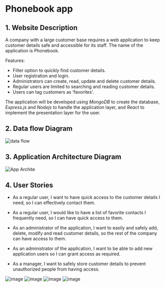 # Phonebook app

## 1. Website Description

A company with a large customer base requires a web application to keep customer details safe and accessible for its staff. The name of the application is Phonebook. 

Features:
- Filter option to quickly find customer details.
- User registration and login.
- Administrators can create, read, update and delete customer details.
- Regular users are limited to searching and reading customer details.
- Users can tag customers as ‘favorites’.

The application will be developed using *MongoDB* to create the database, *Express.js* and *Nodejs* to handle the application layer, and *React* to implement the presentation layer for the user.

## 2. Data flow Diagram

![data flow](https://github.com/AndresBo/phonebook-app/assets/85352176/e7b6ef5e-662e-436e-a3ea-c876d52f279c)

## 3. Application Architecture Diagram


![App Archite](https://github.com/AndresBo/phonebook-app/assets/85352176/7c173471-451f-4692-a522-fd524f1aae8d)

## 4. User Stories
- As a regular user, I want to have quick access to the customer details I need, so I can effectively contact them. 

- As a regular user, I would like to have a list of favorite contacts I frequently need, so I can have quick access to them.

- As an administrator of the application, I want to easily and safely add, delete, modify and read customer details, so the rest of the company can have access to them.

- As an administrator of the application, I want to be able to add new application users so I can grant access as required.

- As a manager, I want to safely store customer details to prevent unauthorized people from having access.

![image](https://github.com/AndresBo/phonebook-app/assets/85352176/148a4e46-cb0a-4845-b6f4-8ffbcfca868b)
![image](https://github.com/AndresBo/phonebook-app/assets/85352176/af245f17-3417-4d94-a85c-b163928da857)
![image](https://github.com/AndresBo/phonebook-app/assets/85352176/2fee7d67-7920-4d73-95c8-e160e603bdff)
![image](https://github.com/AndresBo/phonebook-app/assets/85352176/018cbdd9-e534-4569-b955-f17515e8b819)






